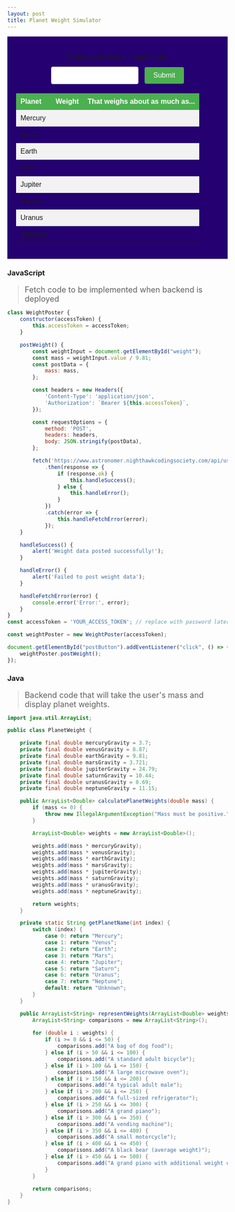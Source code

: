 ```yaml
---
layout: post
title: Planet Weight Simulator
---
```


<html>
    <head>
        <style>
            div.content {
                font-family: Arial, sans-serif;
                text-align: center;
                background-color: #250070;
                padding: 20px;
            }
            p {
                font-size: 18px;
                margin-bottom: 10px;
            }
            input[type="text"] {
                padding: 10px;
                border: 1px solid #ccc;
                border-radius: 4px;
                font-size: 16px;
                width: 200px;
                margin-right: 10px;
            }
            button[type="submit"] {
                padding: 10px 20px;
                background-color: #4CAF50;
                color: #fff;
                border: none;
                border-radius: 4px;
                font-size: 16px;
                cursor: pointer;
            }
            button[type="submit"]:hover {
                background-color: #45a049;
            }
            table {
                width: 100%;
                margin-top: 20px;
                border-collapse: collapse;
            }
            th, td {
                padding: 10px;
                text-align: left;
            }
            th {
                background-color: #4CAF50;
                color: #fff;
            }
            tr:nth-child(even) {
                background-color: #f2f2f2;
            }
        </style>        
    </head>
    <body>
        <div class="content">
            <p>Enter your weight in pounds:</p>
            <input id="weight" type="text">
            <button type="submit" onclick="postWeight()">Submit</button>
            <table id="planetWeights">
                <tr>
                    <th>Planet</th>
                    <th>Weight</th>
                    <th>That weighs about as much as...</th>
                </tr>
                <tr>
                    <td>Mercury</td>
                    <td id="mercuryWeight"></td>
                    <td id="mercuryComparison"></td>
                </tr>
                <tr>
                    <td>Venus</td>
                    <td id="venusWeight"></td>
                    <td id="venusComparison"></td>
                </tr>
                <tr>
                    <td>Earth</td>
                    <td id="earthWeight"></td>
                    <td id="earthComparison"></td>
                </tr>
                <tr>
                    <td>Mars</td>
                    <td id="marsWeight"></td>
                    <td id="marsComparison"></td>
                </tr>
                <tr>
                    <td>Jupiter</td>
                    <td id="jupiterWeight"></td>
                    <td id="jupiterComparison"></td>
                </tr>
                <tr>
                    <td>Saturn</td>
                    <td id="saturnWeight"></td>
                    <td id="saturnComparison"></td>
                </tr>
                <tr>
                    <td>Uranus</td>
                    <td id="uranusWeight"></td>
                    <td id="uranusComparison"></td>
                </tr>
                <tr>
                    <td>Neptune</td>
                    <td id="neptuneWeight"></td>
                    <td id="neptuneComparison"></td>
                </tr>
            </table>
        </div>
    </body>
</html>

### JavaScript
> Fetch code to be implemented when backend is deployed

```javascript
class WeightPoster {
    constructor(accessToken) {
        this.accessToken = accessToken;
    }

    postWeight() {
        const weightInput = document.getElementById("weight");
        const mass = weightInput.value / 9.81;
        const postData = {
            mass: mass,
        };

        const headers = new Headers({
            'Content-Type': 'application/json',
            'Authorization': `Bearer ${this.accessToken}`,
        });

        const requestOptions = {
            method: 'POST',
            headers: headers,
            body: JSON.stringify(postData),
        };

        fetch('https://www.astronomer.nighthawkcodingsociety.com/api/users', requestOptions)
            .then(response => {
                if (response.ok) {
                    this.handleSuccess();
                } else {
                    this.handleError();
                }
            })
            .catch(error => {
                this.handleFetchError(error);
            });
    }

    handleSuccess() {
        alert('Weight data posted successfully!');
    }

    handleError() {
        alert('Failed to post weight data');
    }

    handleFetchError(error) {
        console.error('Error:', error);
    }
}
const accessToken = 'YOUR_ACCESS_TOKEN'; // replace with password later on

const weightPoster = new WeightPoster(accessToken);

document.getElementById("postButton").addEventListener("click", () => {
    weightPoster.postWeight();
});
```

### Java
> Backend code that will take the user's mass and display planet weights.

```java
import java.util.ArrayList;

public class PlanetWeight {

    private final double mercuryGravity = 3.7;
    private final double venusGravity = 8.87;
    private final double earthGravity = 9.81;
    private final double marsGravity = 3.721;
    private final double jupiterGravity = 24.79;
    private final double saturnGravity = 10.44;
    private final double uranusGravity = 8.69;
    private final double neptuneGravity = 11.15;

    public ArrayList<Double> calculatePlanetWeights(double mass) {
        if (mass <= 0) {
            throw new IllegalArgumentException("Mass must be positive.");
        }

        ArrayList<Double> weights = new ArrayList<Double>();

        weights.add(mass * mercuryGravity);
        weights.add(mass * venusGravity);
        weights.add(mass * earthGravity);
        weights.add(mass * marsGravity);
        weights.add(mass * jupiterGravity);
        weights.add(mass * saturnGravity);
        weights.add(mass * uranusGravity);
        weights.add(mass * neptuneGravity);

        return weights;
    }

    private static String getPlanetName(int index) {
        switch (index) {
            case 0: return "Mercury";
            case 1: return "Venus";
            case 2: return "Earth";
            case 3: return "Mars";
            case 4: return "Jupiter";
            case 5: return "Saturn";
            case 6: return "Uranus";
            case 7: return "Neptune";
            default: return "Unknown";
        }
    }

    public ArrayList<String> representWeights(ArrayList<Double> weights) {
        ArrayList<String> comparisons = new ArrayList<String>();
        
        for (double i : weights) {
            if (i >= 0 && i <= 50) {
                comparisons.add("A bag of dog food");
            } else if (i > 50 && i <= 100) {
                comparisons.add("A standard adult bicycle");
            } else if (i > 100 && i <= 150) {
                comparisons.add("A large microwave oven");
            } else if (i > 150 && i <= 200) {
                comparisons.add("A typical adult male");
            } else if (i > 200 && i <= 250) {
                comparisons.add("A full-sized refrigerator");
            } else if (i > 250 && i <= 300) {
                comparisons.add("A grand piano");
            } else if (i > 300 && i <= 350) {
                comparisons.add("A vending machine");
            } else if (i > 350 && i <= 400) {
                comparisons.add("A small motorcycle");
            } else if (i > 400 && i <= 450) {
                comparisons.add("A black bear (average weight)");
            } else if (i > 450 && i <= 500) {
                comparisons.add("A grand piano with additional weight or a full-grown male lion (average weight)");
            }
        }
        
        return comparisons;
    }    
}
```
